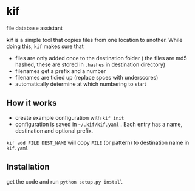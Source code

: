 # kif

file database assistant

**kif** is a simple tool that copies files from one location to another. While doing this, `kif` makes sure that

- files are only added once to the destination folder ( the files are md5 hashed, these are stored in `.hashes` in destination directory)
- filenames get a prefix and a number
- filenames are tidied up (replace spces with underscores)
- automatically determine at which numbering to start

## How it works

- create example configuration with `kif init`
- configuration is saved in `~/.kif/kif.yaml` . Each entry has a name, destination and optional prefix.

`kif add FILE DEST_NAME` will copy `FILE` (or pattern) to destination name in `kif.yaml`

## Installation

get the code and run
`python setup.py install`
